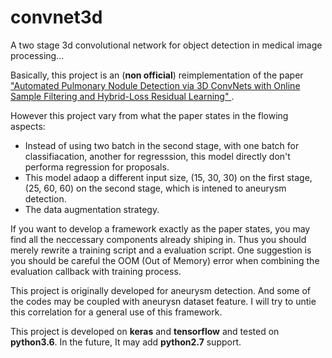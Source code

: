 # convnet3d
A two stage 3d convolutional network for object detection in medical image processing...

Basically, this project is an (**non official**) reimplementation of the paper ["Automated Pulmonary Nodule Detection via 3D ConvNets with Online Sample Filtering and Hybrid-Loss Residual Learning" ](http://arxiv.org/abs/1708.03867 ).

However this project vary from what the paper states in the flowing aspects:
- Instead of using two batch in the second stage, with one batch for classifiacation, another for regresssion, this model directly don't performa regression for proposals.
- This model adaop a different input size, (15, 30, 30) on the first stage, (25, 60, 60) on the second stage, which is intened to aneurysm detection.
- The data augmentation strategy.

If you want to develop a framework exactly as the paper states, you may find all the neccessary components already shiping in. Thus you should merely rewrite a training script and a evaluation script. One suggestion is you should be careful the OOM (Out of Memory) error when combining the evaluation callback with training process. 

This project is originally developed for aneurysm detection. And some of the codes may be coupled with aneurysn dataset feature. I will try to untie this correlation for a general use of this framework. 

This project is developed on **keras** and **tensorflow** and tested on **python3.6**. In the future, It may add **python2.7** support.
